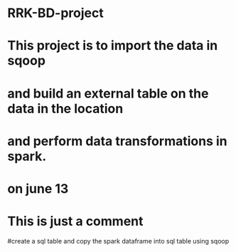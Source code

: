 # RRK-BD-project

# This project is to import the data in sqoop
# and build an external table on the data in the location
# and perform data transformations in spark.
# on june 13
# This is just a comment
#create a sql table and copy the spark dataframe into sql table using sqoop
